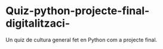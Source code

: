 # Quiz-python-projecte-final-digitalitzaci-
Un quiz de cultura general fet en Python com a projecte final.
